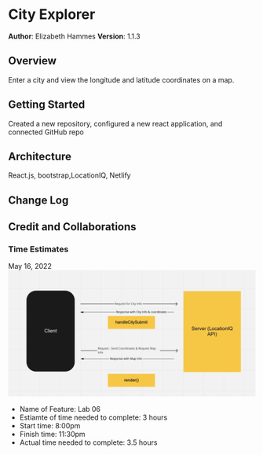 # City Explorer

**Author**: Elizabeth Hammes
**Version**: 1.1.3

## Overview
Enter a city and view the longitude and latitude coordinates on a map.

## Getting Started
Created a new repository, configured a new react application, and connected GitHub repo

## Architecture
React.js, bootstrap,LocationIQ, Netlify

## Change Log
<!-- Use this area to document the iterative changes made to your application as each feature is successfully implemented. Use time stamps. Here's an example:

01-01-2001 4:59pm - Application now has a fully-functional express server, with a GET route for the location resource. -->

## Credit and Collaborations
<!-- Give credit (and a link) to other people or resources that helped you build this application. -->

### Time Estimates

May 16, 2022
![](/public/img/051622.jpeg)

- Name of Feature: Lab 06
- Estiamte of time needed to complete: 3 hours
- Start time: 8:00pm
- Finish time: 11:30pm
- Actual time needed to complete: 3.5 hours
